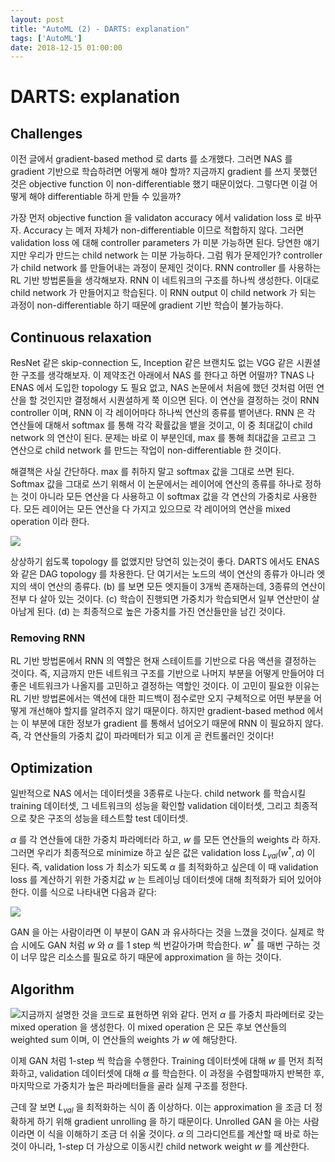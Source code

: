 ```yaml
---
layout: post
title: "AutoML (2) - DARTS: explanation"
tags: ['AutoML']
date: 2018-12-15 01:00:00
---
```



# DARTS: explanation

## Challenges

이전 글에서 gradient-based method 로 darts 를 소개했다. 그러면 NAS 를 gradient 기반으로 학습하려면 어떻게 해야 할까? 지금까지 gradient 를 쓰지 못했던 것은 objective function 이 non-differentiable 했기 때문이었다. 그렇다면 이걸 어떻게 해야 differentiable 하게 만들 수 있을까?

가장 먼저 objective function 을 validaton accuracy 에서 validation loss 로 바꾸자. Accuracy 는 메저 자체가 non-differentiable 이므로 적합하지 않다. 그러면 validation loss 에 대해 controller parameters 가 미분 가능하면 된다. 당연한 얘기지만 우리가 만드는 child network 는 미분 가능하다. 그럼 뭐가 문제인가? controller 가 child network 를 만들어내는 과정이 문제인 것이다. RNN controller 를 사용하는 RL 기반 방법론들을 생각해보자. RNN 이 네트워크의 구조를 하나씩 생성한다. 이대로 child network 가 만들어지고 학습된다. 이 RNN output 이 child network 가 되는 과정이 non-differentiable 하기 때문에 gradient 기반 학습이 불가능하다. 

## Continuous relaxation

ResNet 같은 skip-connection 도, Inception 같은 브랜치도 없는 VGG 같은 시퀀셜한 구조를 생각해보자. 이 제약조건 아래에서 NAS 를 한다고 하면 어떨까? TNAS 나 ENAS 에서 도입한 topology 도 필요 없고, NAS 논문에서 처음에 했던 것처럼 어떤 연산을 할 것인지만 결정해서 시퀀셜하게 쭉 이으면 된다. 이 연산을 결정하는 것이 RNN controller 이며, RNN 이 각 레이어마다 하나씩 연산의 종류를 뱉어낸다. RNN 은 각 연산들에 대해서 softmax 를 통해 각각 확률값을 뱉을 것이고, 이 중 최대값이 child network 의 연산이 된다. 문제는 바로 이 부분인데, max 를 통해 최대값을 고르고 그 연산으로 child network 를 만드는 작업이 non-differentiable 한 것이다.

해결책은 사실 간단하다. max 를 취하지 말고 softmax 값을 그대로 쓰면 된다. Softmax 값을 그대로 쓰기 위해서 이 논문에서는 레이어에 연산의 종류를 하나로 정하는 것이 아니라 모든 연산을 다 사용하고 이 softmax 값을 각 연산의 가중치로 사용한다. 모든 레이어는 모든 연산을 다 가지고 있으므로 각 레이어의 연산을 mixed operation 이라 한다.

<img src="{{site.url}}/assets/nas/2-darts-1.png">

상상하기 쉽도록 topology 를 없앴지만 당연히 있는것이 좋다. DARTS 에서도 ENAS 와 같은 DAG topology 를 차용한다. 단 여기서는 노드의 색이 연산의 종류가 아니라 엣지의 색이 연산의 종류다. (b) 를 보면 모든 엣지들이 3개씩 존재하는데, 3종류의 연산이 전부 다 살아 있는 것이다. (c) 학습이 진행되면 가중치가 학습되면서 일부 연산만이 살아남게 된다. (d) 는 최종적으로 높은 가중치를 가진 연산들만을 남긴 것이다.

### Removing RNN

RL 기반 방법론에서 RNN 의 역할은 현재 스테이트를 기반으로 다음 액션을 결정하는 것이다. 즉, 지금까지 만든 네트워크 구조를 기반으로 나머지 부분을 어떻게 만들어야 더 좋은 네트워크가 나올지를 고민하고 결정하는 역할인 것이다. 이 고민이 필요한 이유는 RL 기반 방법론에서는 액션에 대한 피드백이 점수로만 오지 구체적으로 어떤 부분을 어떻게 개선해야 할지를 알려주지 않기 때문이다. 하지만 gradient-based method 에서는 이 부분에 대한 정보가 gradient 를 통해서 넘어오기 때문에 RNN 이 필요하지 않다. 즉, 각 연산들의 가중치 값이 파라메터가 되고 이게 곧 컨트롤러인 것이다!

## Optimization

일반적으로 NAS 에서는 데이터셋을 3종류로 나눈다. child network 를 학습시킬 training 데이터셋, 그 네트워크의 성능을 확인할 validation 데이터셋, 그리고 최종적으로 찾은 구조의 성능을 테스트할 test 데이터셋. 

$\alpha$ 를 각 연산들에 대한 가중치 파라메터라 하고, $w$ 를 모든 연산들의 weights 라 하자. 그러면 우리가 최종적으로 minimize 하고 싶은 값은 validation loss $L_{val}(w^*,\alpha)$ 이 된다. 즉, validation loss 가 최소가 되도록 $\alpha$ 를 최적화하고 싶은데 이 때 validation loss 를 계산하기 위한 가중치값 $w$ 는 트레이닝 데이터셋에 대해 최적화가 되어 있어야 한다. 이를 식으로 나타내면 다음과 같다:

<img src="{{site.url}}/assets/nas/2-darts-2.png">

GAN 을 아는 사람이라면 이 부분이 GAN 과 유사하다는 것을 느꼈을 것이다. 실제로 학습 시에도 GAN 처럼 $w$ 와 $\alpha$ 를 1 step 씩 번갈아가며 학습한다. $w^*$ 를 매번 구하는 것이 너무 많은 리소스를 필요로 하기 때문에 approximation 을 하는 것이다.

## Algorithm

<img src="{{site.url}}/assets/nas/2-darts-algo.png">지금까지 설명한 것을 코드로 표현하면 위와 같다. 먼저 $\alpha$ 를 가중치 파라메터로 갖는 mixed operation 을 생성한다. 이 mixed operation 은 모든 후보 연산들의 weighted sum 이며, 이 연산들의 weights 가 $w$ 에 해당한다.

이제 GAN 처럼 1-step 씩 학습을 수행한다. Training 데이터셋에 대해 $w$ 를 먼저 최적화하고, validation 데이터셋에 대해 $\alpha$ 를 학습한다. 이 과정을 수렴할때까지 반복한 후, 마지막으로 가중치가 높은 파라메터들을 골라 실제 구조를 정한다.

근데 잘 보면 $L_{val}$ 을 최적화하는 식이 좀 이상하다. 이는 approximation 을 조금 더 정확하게 하기 위해 gradient unrolling 을 하기 때문이다. Unrolled GAN 을 아는 사람이라면 이 식을 이해하기 조금 더 쉬울 것이다. $\alpha$ 의 그라디언트를 계산할 때 바로 하는 것이 아니라, 1-step 더 가상으로 이동시킨 child network weight $w$ 를 계산한다.